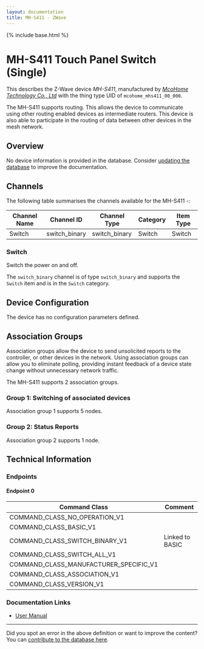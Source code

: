 ```yaml
---
layout: documentation
title: MH-S411 - ZWave
---
```


{% include base.html %}

# MH-S411 Touch Panel Switch (Single)
This describes the Z-Wave device *MH-S411*, manufactured by *[McoHome Technology Co., Ltd](http://www.mcohome.com/)* with the thing type UID of ```mcohome_mhs411_00_000```.

The MH-S411 supports routing. This allows the device to communicate using other routing enabled devices as intermediate routers.  This device is also able to participate in the routing of data between other devices in the mesh network.

## Overview

No device information is provided in the database. Consider [updating the database](https://www.opensmarthouse.org/zwavedatabase/279) to improve the documentation.

## Channels

The following table summarises the channels available for the MH-S411 -:

| Channel Name | Channel ID | Channel Type | Category | Item Type |
|--------------|------------|--------------|----------|-----------|
| Switch | switch_binary | switch_binary | Switch | Switch | 

### Switch
Switch the power on and off.

The ```switch_binary``` channel is of type ```switch_binary``` and supports the ```Switch``` item and is in the ```Switch``` category.



## Device Configuration

The device has no configuration parameters defined.

## Association Groups

Association groups allow the device to send unsolicited reports to the controller, or other devices in the network. Using association groups can allow you to eliminate polling, providing instant feedback of a device state change without unnecessary network traffic.

The MH-S411 supports 2 association groups.

### Group 1: Switching of associated devices


Association group 1 supports 5 nodes.

### Group 2: Status Reports


Association group 2 supports 1 node.

## Technical Information

### Endpoints

#### Endpoint 0

| Command Class | Comment |
|---------------|---------|
| COMMAND_CLASS_NO_OPERATION_V1| |
| COMMAND_CLASS_BASIC_V1| |
| COMMAND_CLASS_SWITCH_BINARY_V1| Linked to BASIC|
| COMMAND_CLASS_SWITCH_ALL_V1| |
| COMMAND_CLASS_MANUFACTURER_SPECIFIC_V1| |
| COMMAND_CLASS_ASSOCIATION_V1| |
| COMMAND_CLASS_VERSION_V1| |

### Documentation Links

* [User Manual](https://www.opensmarthouse.org/zwavedatabase/279/MH--S411-EU-UM.pdf)

---

Did you spot an error in the above definition or want to improve the content?
You can [contribute to the database here](https://www.opensmarthouse.org/zwavedatabase/279).
